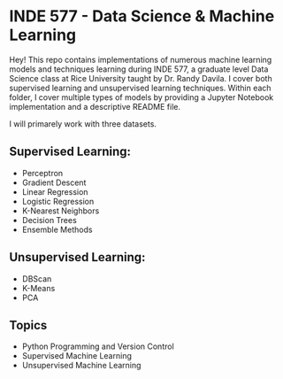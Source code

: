 # INDE 577 - Data Science & Machine Learning

Hey! This repo contains implementations of numerous machine learning models and techniques learning during INDE 577, a graduate level Data Science class at Rice University taught by Dr. Randy Davila. I cover both supervised learning and unsupervised learning techniques. Within each folder, I cover multiple types of models by providing a Jupyter Notebook implementation and a descriptive README file. 

I will primarely work with three datasets. 

## Supervised Learning:
* Perceptron
* Gradient Descent
* Linear Regression
* Logistic Regression
* K-Nearest Neighbors
* Decision Trees
* Ensemble Methods

## Unsupervised Learning:
* DBScan
* K-Means
* PCA



## Topics
* Python Programming and Version Control
* Supervised Machine Learning
* Unsupervised Machine Learning